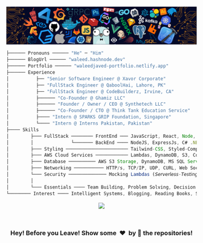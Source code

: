 
<p align="center"> <img align="center" src="https://github.com/Nitesh-thapliyal/Nitesh-thapliyal/blob/main/footer.png"> </p>

<!-- TODO: Make technologies links takes you to repositories -->

```js
├────── Pronouns ────── "He" ─ "Him"
├────── BlogUrl ────── "waleed.hashnode.dev"
├────── Portfolio ────── "waleedjaved-portfolio.netlify.app"
├────── Experience
│          ├── "Senior Software Engineer @ Xavor Corporate"
│          ├── "FullStack Engineer @ QaboolHai, Lahore, PK"
│          ├── "FullStack Engineer @ CodeBuilderz, Irvine, CA"
│          ├────── "Co-Founder @ Ghamiz LLC"
│          ├────── "Founder / Owner / CEO @ Synthetech LLC"
│          ├────── "Co-Founder / CTO @ Think Tank Education Service"
│          ├──── "Intern @ SPARKS GRIP Foundation, Singapore"
│          └──── "Intern @ Interns Pakistan, Pakistan"
├──── Skills 
│        ├─── FullStack ──────── FrontEnd ─── JavaScript, React, Node, Express, Angular
│        │              └─────── BackEnd ──── NodeJS, ExpressJs, C# .NET Core, ASP.NET M.V.C
│        ├─── Styling ─────────────────────── Tailwind-CSS, Styled-Component, Material-Components, SCSS
│        ├─── AWS Cloud Services ──────────── Lambdas, DynamoDB, S3, Cognito, Web Sockets, VPS
│        ├─── Database ────────── AWS S3 Storage, DynamoDB, MS SQL Server, MySQL, RDS
│        ├─── Networking ─────────── HTTP/s, TCP/IP, UDP, CURL, Web Sockets, FCM, RESTful, Authorizers
│        └─── Security ────────────── Mocking Lambdas (𝘚𝘦𝘳𝘷𝘦𝘳𝘭𝘦𝘴𝘴-𝘛𝘦𝘴𝘵𝘪𝘯𝘨), Selenium (𝘞𝘦𝘣-𝘈𝘶𝘵𝘰𝘮𝘢𝘵𝘪𝘰𝘯-𝘛𝘦𝘴𝘵𝘪𝘯𝘨), Postman (𝘈𝘗𝘐-𝘛𝘦𝘴𝘵𝘪𝘯𝘨)
│        │
│        └─── Essentials ──── Team Building, Problem Solving, Decision Making, Time Management, Active Learning, Leadership
└──────── Interest ──── Intelligent Systems, Blogging, Reading Books, Scientific Experimenting

 ```

<!-- [Snake_Game](https://raw.githubusercontent.com/Platane/snk/output/github-contribution-grid-snake.svg) -->

<!-- <p align="center">
  <a href="https://github.com/waleed-javed/github-profile-trophy" target="_blank">
      <img height="180" width="160" src="https://github.com/Nitesh-thapliyal/Nitesh-thapliyal/blob/main/left.png">
       <img align="center" src="https://github-readme-stats.vercel.app/api/top-langs?username=waleed-javed&show_icons=true&locale=en&layout=compact&theme=radical">
      <img height="180" width="160" src="https://github.com/Nitesh-thapliyal/Nitesh-thapliyal/blob/main/right.png">
  </a>
</p> -->

<p align="center">
   <a href="https://github.com/waleed-javed/github-profile-trophy" target="_blank">
<!--       <img height="180" width="160" src="https://github.com/Nitesh-thapliyal/Nitesh-thapliyal/blob/main/left.png"> -->
      <img align="center" src="https://github-readme-streak-stats.herokuapp.com?user=waleed-javed&hide_border=true"/>
<!--       <img height="180" width="160" src="https://github.com/Nitesh-thapliyal/Nitesh-thapliyal/blob/main/right.png"> -->
   </a>
</p>
<br/>

<h3 align="center"> Hey! Before you Leave! Show some &nbsp;❤️&nbsp; by 🌟 the repositories!</h3>

[Blog_Link]:(https://hashnode.com/@waleedjavied)
[Uni_Link]:(https://www.comsats.edu.pk)
[MLSA_Link]:(https://studentambassadors.microsoft.com)
[Insta_Handle]:(https://www.instagram.com/pistalavista/)
[Youtube_Handle]:(https://www.youtube.com/channel/UCkeF8NzFYYzxgERAAoxr85A?view_as=subscriber)
[Linkedin_Handle]:(https://www.linkedin.com/in/muhammad-waleedjaved/)
[Twitter_Handle]:(https://twitter.com/litTweeper) 
[Mail_me]:(mailto:waleedjavied@gmail.com)
[visit_Count]:(https://komarev.com/ghpvc/?username=nescafestar&label=Profile%20views&color=0e75b6&style=flat")
